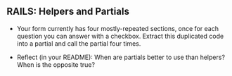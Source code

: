 ## RAILS: Helpers and Partials

* Your form currently has four mostly-repeated sections, once for each question you can answer with a checkbox.  Extract this duplicated code into a partial and call the partial four times.

* Reflect (in your README): When are partials better to use than helpers?  When is the opposite true?
